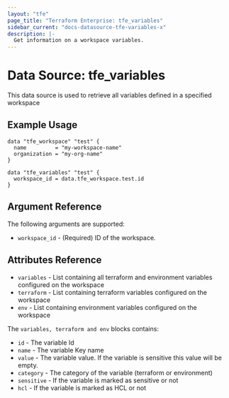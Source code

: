 ```yaml
---
layout: "tfe"
page_title: "Terraform Enterprise: tfe_variables"
sidebar_current: "docs-datasource-tfe-variables-x"
description: |-
  Get information on a workspace variables.
---
```


# Data Source: tfe_variables

This data source is used to retrieve all variables defined in a specified workspace

## Example Usage

```hcl
data "tfe_workspace" "test" {
  name         = "my-workspace-name"
  organization = "my-org-name"
}

data "tfe_variables" "test" {
  workspace_id = data.tfe_workspace.test.id
}
```

## Argument Reference

The following arguments are supported:

* `workspace_id` - (Required) ID of the workspace.

## Attributes Reference

* `variables` - List containing all terraform and environment variables configured on the workspace
* `terraform` - List containing terraform variables configured on the workspace
* `env` - List containing environment variables configured on the workspace

The `variables, terraform and env` blocks contains:

* `id` - The variable Id
* `name` - The variable Key name
* `value` -  The variable value. If the variable is sensitive this value will be empty.
* `category` -  The category of the variable (terraform or environment)
* `sensitive` - If the variable is marked as sensitive or not
* `hcl` - If the variable is marked as HCL or not
